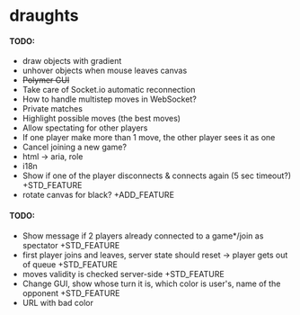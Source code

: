 # draughts

#### TODO:

+ draw objects with gradient
+ unhover objects when mouse leaves canvas
+ ~~Polymer GUI~~
+ Take care of Socket.io automatic reconnection
+ How to handle multistep moves in WebSocket?
+ Private matches
+ Highlight possible moves (the best moves)
+ Allow spectating for other players
+ If one player make more than 1 move, the other player sees it as one
+ Cancel joining a new game?
+ html -> aria, role
+ i18n
+ Show if one of the player disconnects & connects again (5 sec timeout?) +STD_FEATURE
+ rotate canvas for black? +ADD_FEATURE

#### TODO:
+ Show message if 2 players already connected to a game*/join as spectator +STD_FEATURE
+ first player joins and leaves, server state should reset -> player gets out of queue +STD_FEATURE
+ moves validity is checked server-side +STD_FEATURE
+ Change GUI, show whose turn it is, which color is user's, name of the opponent +STD_FEATURE
+ URL with bad color
